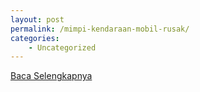 ```yaml
---
layout: post
permalink: /mimpi-kendaraan-mobil-rusak/
categories:
    - Uncategorized
---
```


[Baca Selengkapnya](/10)